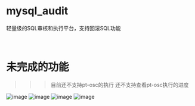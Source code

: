 # mysql_audit
轻量级的SQL审核和执行平台，支持回滚SQL功能</br>
</br>
</br>

# 未完成的功能
>>> 目前还不支持pt-osc的执行
>>> 还不支持查看pt-osc执行的进度


![image](https://github.com/ycg/mysql_audit/blob/master/static/img/1.png)
![image](https://github.com/ycg/mysql_audit/blob/master/static/img/2.png)
![image](https://github.com/ycg/mysql_audit/blob/master/static/img/3.png)
![image](https://github.com/ycg/mysql_audit/blob/master/static/img/4.png)